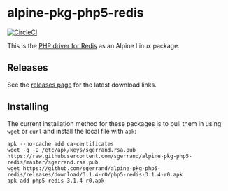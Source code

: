 # alpine-pkg-php5-redis

[![CircleCI](https://circleci.com/gh/sgerrand/alpine-pkg-php5-redis/tree/master.svg?style=svg)](https://circleci.com/gh/sgerrand/alpine-pkg-php5-redis/tree/master)

This is the [PHP driver for Redis][php-redis] as an Alpine Linux package.

## Releases

See the [releases page](https://github.com/sgerrand/alpine-pkg-php5-redis/releases) for the latest
download links.

## Installing

The current installation method for these packages is to pull them in using
`wget` or `curl` and install the local file with `apk`:

    apk --no-cache add ca-certificates
    wget -q -O /etc/apk/keys/sgerrand.rsa.pub https://raw.githubusercontent.com/sgerrand/alpine-pkg-php5-redis/master/sgerrand.rsa.pub
    wget https://github.com/sgerrand/alpine-pkg-php5-redis/releases/download/3.1.4-r0/php5-redis-3.1.4-r0.apk
    apk add php5-redis-3.1.4-r0.apk

[php-redis]: https://pecl.php.net/redis
